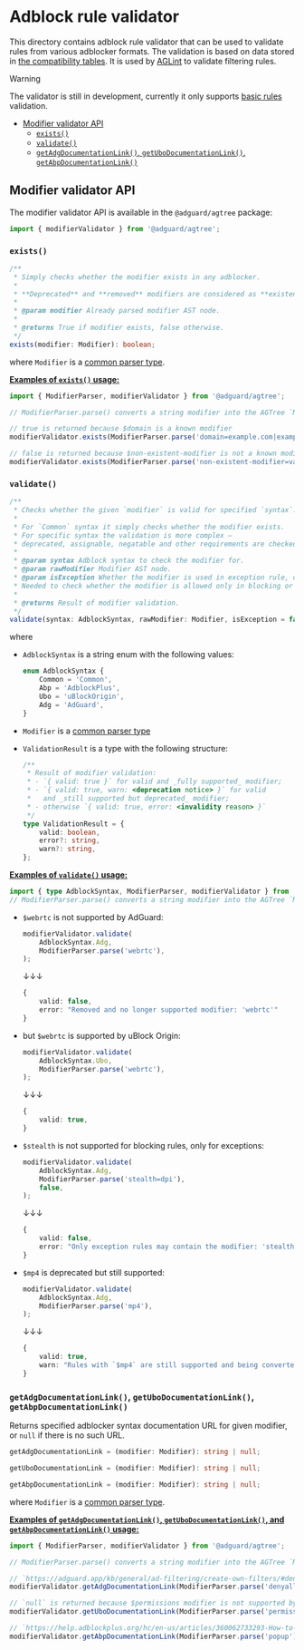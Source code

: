 # Adblock rule validator

This directory contains adblock rule validator that can be used to validate rules from various adblocker formats.
The validation is based on data stored in [the compatibility tables][compatibility-tables-url].
It is used by [AGLint] to validate filtering rules.

> [!WARNING]
> The validator is still in development, currently it only supports [basic rules][kb-basic-rules] validation.

- [Modifier validator API](#modifier-validator-api)
    - [`exists()`](#modifier-validator-api--exists)
    - [`validate()`](#modifier-validator-api--validate)
    - [`getAdgDocumentationLink()`,
      `getUboDocumentationLink()`,
      `getAbpDocumentationLink()`](#modifier-validator-api--getdocumentationlink)

## <a name="modifier-validator-api"></a> Modifier validator API

The modifier validator API is available in the `@adguard/agtree` package:

```ts
import { modifierValidator } from '@adguard/agtree';
```

### <a name="modifier-validator-api--exists"></a> `exists()`

```ts
/**
 * Simply checks whether the modifier exists in any adblocker.
 *
 * **Deprecated** and **removed** modifiers are considered as **existent**.
 *
 * @param modifier Already parsed modifier AST node.
 *
 * @returns True if modifier exists, false otherwise.
 */
exists(modifier: Modifier): boolean;
```

where `Modifier` is a [common parser type][parser-modifier-type].

<a name="modifier-validator-api--exists--examples"></a>

[**Examples of `exists()` usage:**](#modifier-validator-api--exists--examples)

```ts
import { ModifierParser, modifierValidator } from '@adguard/agtree';

// ModifierParser.parse() converts a string modifier into the AGTree `Modifier` type

// true is returned because $domain is a known modifier
modifierValidator.exists(ModifierParser.parse('domain=example.com|example.org'));

// false is returned because $non-existent-modifier is not a known modifier
modifierValidator.exists(ModifierParser.parse('non-existent-modifier=value'));
```

### <a name="modifier-validator-api--validate"></a> `validate()`

```ts
/**
 * Checks whether the given `modifier` is valid for specified `syntax`.
 *
 * For `Common` syntax it simply checks whether the modifier exists.
 * For specific syntax the validation is more complex —
 * deprecated, assignable, negatable and other requirements are checked.
 *
 * @param syntax Adblock syntax to check the modifier for.
 * @param rawModifier Modifier AST node.
 * @param isException Whether the modifier is used in exception rule, default to false.
 * Needed to check whether the modifier is allowed only in blocking or exception rules.
 *
 * @returns Result of modifier validation.
 */
validate(syntax: AdblockSyntax, rawModifier: Modifier, isException = false): ValidationResult;
```

where

- `AdblockSyntax` is a string enum with the following values:

    ```ts
    enum AdblockSyntax {
        Common = 'Common',
        Abp = 'AdblockPlus',
        Ubo = 'uBlockOrigin',
        Adg = 'AdGuard',
    }
    ```

- `Modifier` is a [common parser type][parser-modifier-type]

- `ValidationResult` is a type with the following structure:

    ```ts
    /**
     * Result of modifier validation:
     * - `{ valid: true }` for valid and _fully supported_ modifier;
     * - `{ valid: true, warn: <deprecation notice> }` for valid
     *   and _still supported but deprecated_ modifier;
     * - otherwise `{ valid: true, error: <invalidity reason> }`
     */
    type ValidationResult = {
        valid: boolean,
        error?: string,
        warn?: string,
    };
    ```

<a name="modifier-validator-api--validate--examples"></a>

[**Examples of `validate()` usage:**](#modifier-validator-api--validate--examples)

```ts
import { type AdblockSyntax, ModifierParser, modifierValidator } from '@adguard/agtree';
// ModifierParser.parse() converts a string modifier into the AGTree `Modifier` type
```

- `$webrtc` is not supported by AdGuard:

    ```ts
    modifierValidator.validate(
        AdblockSyntax.Adg,
        ModifierParser.parse('webrtc'),
    );
    ```

    ↓↓↓

    ```ts
    {
        valid: false,
        error: "Removed and no longer supported modifier: 'webrtc'"
    }
    ```

- but `$webrtc` is supported by uBlock Origin:

    ```ts
    modifierValidator.validate(
        AdblockSyntax.Ubo,
        ModifierParser.parse('webrtc'),
    );
    ```

    ↓↓↓

    ```ts
    {
        valid: true,
    }
    ```

- `$stealth` is not supported for blocking rules, only for exceptions:

    ```ts
    modifierValidator.validate(
        AdblockSyntax.Adg,
        ModifierParser.parse('stealth=dpi'),
        false,
    );
    ```

    ↓↓↓

    ```ts
    {
        valid: false,
        error: "Only exception rules may contain the modifier: 'stealth'"
    }
    ```

- `$mp4` is deprecated but still supported:

    ```ts
    modifierValidator.validate(
        AdblockSyntax.Adg,
        ModifierParser.parse('mp4'),
    );
    ```

    ↓↓↓

    <!-- markdownlint-disable line-length -->

    ```ts
    {
        valid: true,
        warn: "Rules with `$mp4` are still supported and being converted into `$redirect=noopmp4-1s` now but the support shall be removed in the future."
    }
    ```

### <a name="modifier-validator-api--getdocumentationlink"></a> `getAdgDocumentationLink()`, `getUboDocumentationLink()`, `getAbpDocumentationLink()`

<!-- markdownlint-enable line-length -->

Returns specified adblocker syntax documentation URL for given modifier, or `null` if there is no such URL.

```ts
getAdgDocumentationLink = (modifier: Modifier): string | null;
```

```ts
getUboDocumentationLink = (modifier: Modifier): string | null;
```

```ts
getAbpDocumentationLink = (modifier: Modifier): string | null;
```

where `Modifier` is a [common parser type][parser-modifier-type].

<a name="modifier-validator-api--getdocumentationlink--examples"></a>

<!-- markdownlint-disable-next-line line-length -->
[**Examples of `getAdgDocumentationLink()`, `getUboDocumentationLink()`, and `getAbpDocumentationLink()` usage:**](#modifier-validator-api--getdocumentationlink--examples)

```ts
import { ModifierParser, modifierValidator } from '@adguard/agtree';

// ModifierParser.parse() converts a string modifier into the AGTree `Modifier` type

// `https://adguard.app/kb/general/ad-filtering/create-own-filters/#denyallow-modifier` is returned
modifierValidator.getAdgDocumentationLink(ModifierParser.parse('denyallow=example.com'));

// `null` is returned because $permissions modifier is not supported by Ublock Origin
modifierValidator.getUboDocumentationLink(ModifierParser.parse('permissions=autoplay=()'));

// `https://help.adblockplus.org/hc/en-us/articles/360062733293-How-to-write-filters#type-options` is returned
modifierValidator.getAbpDocumentationLink(ModifierParser.parse('popup'));
```

[compatibility-tables-url]: https://github.com/AdguardTeam/tsurlfilter/tree/master/packages/agtree/src/compatibility-tables
[parser-modifier-type]: https://github.com/AdguardTeam/tsurlfilter/blob/865ff8a6100f804a6392f68b61b76e6d7a2c611d/packages/agtree/src/parser/common.ts#L754
[AGLint]: https://github.com/AdguardTeam/AGLint
[kb-basic-rules]: https://adguard.com/kb/general/ad-filtering/create-own-filters/#basic-rules
